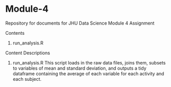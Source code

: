 # Module-4
Repository for documents for JHU Data Science Module 4 Assignment

Contents
  1) run_analysis.R

Content Descriptions

1) run_analysis.R
This script loads in the raw data files, joins them, subsets to variables of mean and standard deviation, and outputs a tidy dataframe containing the average of each variable for each activity and each subject.
